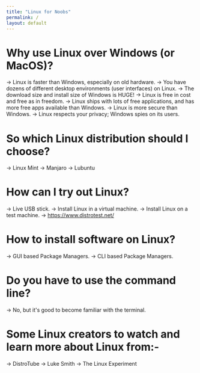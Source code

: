 ```yaml
---
title: "Linux for Noobs"
permalink: /
layout: default
---
```


# Why use Linux over Windows (or MacOS)?

-> Linux is faster than Windows, especially on old hardware.
-> You have dozens of different desktop environments (user interfaces) on Linux.
-> The download size and install size of Windows is HUGE!
-> Linux is free in cost and free as in freedom.
-> Linux ships with lots of free applications, and has more free apps available than Windows.
-> Linux is more secure than Windows.
-> Linux respects your privacy; Windows spies on its users.

# So which Linux distribution should I choose?

-> Linux Mint
-> Manjaro
-> Lubuntu

# How can I try out Linux?

-> Live USB stick.
-> Install Linux in a virtual machine.
-> Install Linux on a test machine.
-> https://www.distrotest.net/

# How to install software on Linux?

-> GUI based Package Managers.
-> CLI based Package Managers.

# Do you have to use the command line?

-> No, but it's good to become familiar with the terminal.

# Some Linux creators to watch and learn more about Linux from:-

-> DistroTube
-> Luke Smith
-> The Linux Experiment
